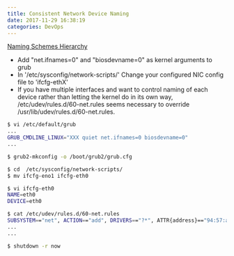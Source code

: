 ```yaml
---
title: Consistent Network Device Naming
date: 2017-11-29 16:38:19
categories: DevOps
---
```

[Naming Schemes Hierarchy](https://access.redhat.com/documentation/en-us/red_hat_enterprise_linux/7/html/networking_guide/ch-consistent_network_device_naming#sec-Naming_Schemes_Hierarchy)

* Add "net.ifnames=0" and "biosdevname=0" as kernel arguments to grub
* In '/etc/sysconfig/network-scripts/' Change your configured NIC config file to 'ifcfg-ethX'
* If you have multiple interfaces and want to control naming of each device rather than letting the kernel do in its own way, /etc/udev/rules.d/60-net.rules seems necessary to override /usr/lib/udev/rules.d/60-net.rules.

``` bash
$ vi /etc/default/grub
...
GRUB_CMDLINE_LINUX="XXX quiet net.ifnames=0 biosdevname=0"
...

$ grub2-mkconfig -o /boot/grub2/grub.cfg   
```
<!-- more -->

``` bash
$ cd  /etc/sysconfig/network-scripts/
$ mv ifcfg-eno1 ifcfg-eth0

$ vi ifcfg-eth0
NAME=eth0 
DEVICE=eth0
```

``` bash
$ cat /etc/udev/rules.d/60-net.rules
SUBSYSTEM=="net", ACTION=="add", DRIVERS=="?*", ATTR{address}=="94:57:a5:53:f2:78", ATTR{type}=="1", KERNEL=="eth*", NAME="eth0"
...
...

$ shutdown -r now
```
